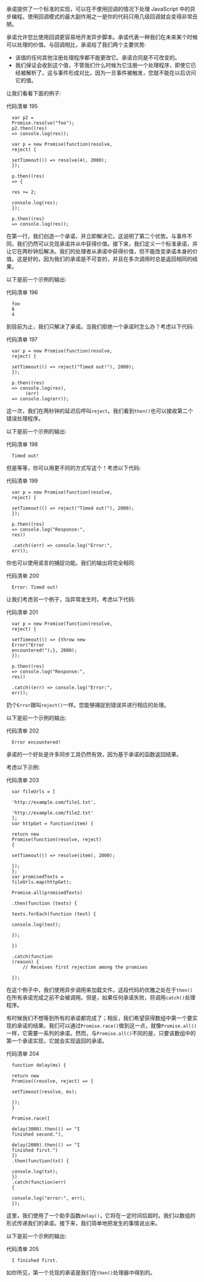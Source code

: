 承诺提供了一个标准的实现，可以在不使用回调的情况下处理 JavaScript 中的异步编程。使用回调模式的最大副作用之一是你的代码只用几级回调就会变得非常丑陋。

承诺允许您比使用回调更容易地开发异步脚本。承诺代表一种我们在未来某个时候可以处理的价值。与回调相比，承诺给了我们两个主要优势:

*   该值的任何其他注册处理程序都不能更改它。承诺合同是不可改变的。
*   我们保证会收到这个值，不管我们什么时候为它注册一个处理程序，即使它已经被解析了。这与事件形成对比，因为一旦事件被触发，您就不能在以后访问它的值。

让我们看看下面的例子:

代码清单 195

```
  var p2 =
  Promise.resolve("foo"); 
  p2.then((res)
  => console.log(res)); 

  var p = new Promise(function(resolve,
  reject) {  

  setTimeout(() => resolve(4), 2000);
  });

  p.then((res)
  => {  

  res += 2; 

  console.log(res);
  });

  p.then((res)
  => console.log(res));

```

在第一行，我们创造一个承诺，并立即解决它。这说明了第二个优势。与事件不同，我们仍然可以兑现承诺并从中获得价值。接下来，我们定义一个标准承诺，并让它在两秒钟后解决。我们的处理者从承诺中获得价值，但不能改变承诺本身的价值。这是好的，因为我们的承诺是不可变的，并且在多次调用时总是返回相同的结果。

以下是前一个示例的输出:

代码清单 196

```
  foo
  6
  4

```

到目前为止，我们只解决了承诺。当我们拒绝一个承诺时怎么办？考虑以下代码:

代码清单 197

```
  var p = new Promise(function(resolve,
  reject) {  

  setTimeout(() => reject("Timed out!"), 2000);
  });

  p.then((res)
  => console.log(res),
       (err)
  => console.log(err));

```

这一次，我们在两秒钟的延迟后呼叫`reject`。我们看到`then()`也可以接收第二个错误处理程序。

以下是前一个示例的输出:

代码清单 198

```
  Timed out!

```

但是等等，你可以用更不同的方式写这个！考虑以下代码:

代码清单 199

```
  var p = new Promise(function(resolve,
  reject) {  

  setTimeout(() => reject("Timed out!"), 2000);
  });

  p.then((res)
  => console.log("Response:",
  res))

  .catch((err) => console.log("Error:",
  err));

```

你也可以使用诺言的捕捉功能。我们的输出将完全相同:

代码清单 200

```
  Error: Timed out!

```

让我们考虑另一个例子，当异常发生时。考虑以下代码:

代码清单 201

```
  var p = new Promise(function(resolve,
  reject) {  

  setTimeout(() => {throw new
  Error("Error
  encountered!");}, 2000);
  });

  p.then((res)
  => console.log("Response:",
  res))

  .catch((err) => console.log("Error:",
  err));

```

扔个`Error`跟叫`reject()`一样。您能够捕捉到错误并进行相应的处理。

以下是前一个示例的输出:

代码清单 202

```
  Error encountered!

```

承诺的一个好处是许多同步工具仍然有效，因为基于承诺的函数返回结果。

考虑以下示例:

代码清单 203

```
  var fileUrls = [

  'http://example.com/file1.txt',

  'http://example.com/file2.txt'
  ];
  var httpGet = function(item) {

  return new
  Promise(function(resolve, reject)
  {  

  setTimeout(() => resolve(item), 2000);

  });
  };
  var promisedTexts =
  fileUrls.map(httpGet);

  Promise.all(promisedTexts)

  .then(function (texts) {

  texts.forEach(function (text) {

  console.log(text);

  });

  })

  .catch(function
  (reason) {
      // Receives first rejection among the promises

  });

```

在这个例子中，我们使用异步调用来加载文件。这段代码的优雅之处在于`then()`在所有承诺完成之前不会被调用。但是，如果任何承诺失败，将调用`catch()`处理程序。

有时候我们不想等到所有的承诺都完成了；相反，我们希望获得数组中第一个要实现的承诺的结果。我们可以通过`Promise.race()`做到这一点，就像`Promise.all()`一样，它需要一系列的承诺。然而，与`Promise.all()`不同的是，只要该数组中的第一个承诺实现，它就会实现返回的承诺。

代码清单 204

```
  function delay(ms) {  

  return new
  Promise((resolve, reject) => {

  setTimeout(resolve, ms);

  });
  }

  Promise.race([ 

  delay(3000).then(() => "I
  finished second."),

  delay(2000).then(() => "I
  finished first.")
  ])
  .then(function(txt) {

  console.log(txt);  
  })
  .catch(function(err)
  {

  console.log("error:", err);
  });

```

这里，我们使用了一个助手函数`delay()`，它将在一定时间后超时。我们以数组的形式传递我们的承诺。接下来，我们简单地把发生的事情说出来。

以下是前一个示例的输出:

代码清单 205

```
  I finished first.

```

如你所见，第一个兑现的承诺是我们在`then()`处理器中得到的。